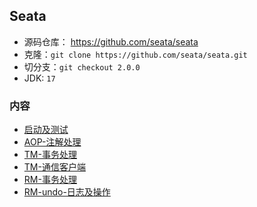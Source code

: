 ## Seata
- 源码仓库： https://github.com/seata/seata
- 克隆：`git clone https://github.com/seata/seata.git `
- 切分支：`git checkout 2.0.0`
- JDK: `17`

### 内容
- [启动及测试](启动及测试.md)
- [AOP-注解处理](AOP-注解处理.md)
- [TM-事务处理](TM-事务处理.md)
- [TM-通信客户端](TM-通信客户端.md)
- [RM-事务处理](RM-事务处理.md)
- [RM-undo-日志及操作](RM-undo-日志及操作.md)